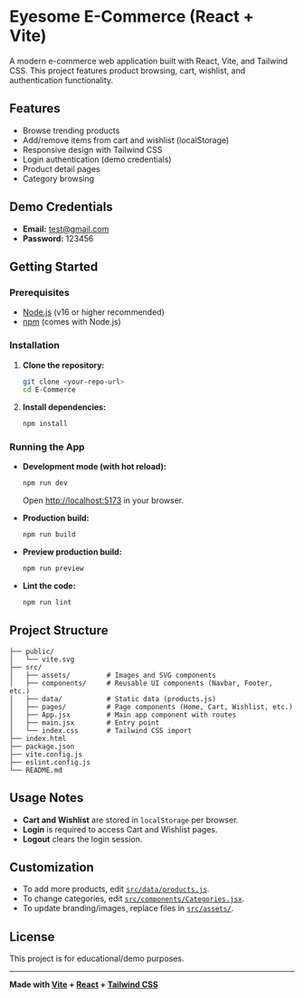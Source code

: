 # Eyesome E-Commerce (React + Vite)

A modern e-commerce web application built with React, Vite, and Tailwind CSS. This project features product browsing, cart, wishlist, and authentication functionality.

## Features

- Browse trending products
- Add/remove items from cart and wishlist (localStorage)
- Responsive design with Tailwind CSS
- Login authentication (demo credentials)
- Product detail pages
- Category browsing

## Demo Credentials

- **Email:** test@gmail.com
- **Password:** 123456

## Getting Started

### Prerequisites

- [Node.js](https://nodejs.org/) (v16 or higher recommended)
- [npm](https://www.npmjs.com/) (comes with Node.js)

### Installation

1. **Clone the repository:**

   ```sh
   git clone <your-repo-url>
   cd E-Commerce
   ```

2. **Install dependencies:**
   ```sh
   npm install
   ```

### Running the App

- **Development mode (with hot reload):**

  ```sh
  npm run dev
  ```

  Open [http://localhost:5173](http://localhost:5173) in your browser.

- **Production build:**

  ```sh
  npm run build
  ```

- **Preview production build:**

  ```sh
  npm run preview
  ```

- **Lint the code:**
  ```sh
  npm run lint
  ```

## Project Structure

```
├── public/
│   └── vite.svg
├── src/
│   ├── assets/         # Images and SVG components
│   ├── components/     # Reusable UI components (Navbar, Footer, etc.)
│   ├── data/           # Static data (products.js)
│   ├── pages/          # Page components (Home, Cart, Wishlist, etc.)
│   ├── App.jsx         # Main app component with routes
│   ├── main.jsx        # Entry point
│   └── index.css       # Tailwind CSS import
├── index.html
├── package.json
├── vite.config.js
├── eslint.config.js
└── README.md
```

## Usage Notes

- **Cart and Wishlist** are stored in `localStorage` per browser.
- **Login** is required to access Cart and Wishlist pages.
- **Logout** clears the login session.

## Customization

- To add more products, edit [`src/data/products.js`](src/data/products.js).
- To change categories, edit [`src/components/Categories.jsx`](src/components/Categories.jsx).
- To update branding/images, replace files in [`src/assets/`](src/assets/).

## License

This project is for educational/demo purposes.

---

**Made with [Vite](https://vitejs.dev/) + [React](https://react.dev/) + [Tailwind CSS](https://tailwindcss.com/)**
